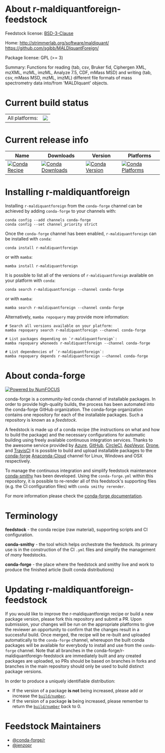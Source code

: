 About r-maldiquantforeign-feedstock
===================================

Feedstock license: [BSD-3-Clause](https://github.com/conda-forge/r-maldiquantforeign-feedstock/blob/main/LICENSE.txt)

Home: http://strimmerlab.org/software/maldiquant/ https://github.com/sgibb/MALDIquantForeign/

Package license: GPL (>= 3)

Summary: Functions for reading (tab, csv, Bruker fid, Ciphergen XML, mzXML, mzML, imzML, Analyze 7.5, CDF, mMass MSD) and writing (tab, csv, mMass MSD, mzML, imzML) different file formats of mass spectrometry data into/from 'MALDIquant' objects.

Current build status
====================


<table><tr><td>All platforms:</td>
    <td>
      <a href="https://dev.azure.com/conda-forge/feedstock-builds/_build/latest?definitionId=8008&branchName=main">
        <img src="https://dev.azure.com/conda-forge/feedstock-builds/_apis/build/status/r-maldiquantforeign-feedstock?branchName=main">
      </a>
    </td>
  </tr>
</table>

Current release info
====================

| Name | Downloads | Version | Platforms |
| --- | --- | --- | --- |
| [![Conda Recipe](https://img.shields.io/badge/recipe-r--maldiquantforeign-green.svg)](https://anaconda.org/conda-forge/r-maldiquantforeign) | [![Conda Downloads](https://img.shields.io/conda/dn/conda-forge/r-maldiquantforeign.svg)](https://anaconda.org/conda-forge/r-maldiquantforeign) | [![Conda Version](https://img.shields.io/conda/vn/conda-forge/r-maldiquantforeign.svg)](https://anaconda.org/conda-forge/r-maldiquantforeign) | [![Conda Platforms](https://img.shields.io/conda/pn/conda-forge/r-maldiquantforeign.svg)](https://anaconda.org/conda-forge/r-maldiquantforeign) |

Installing r-maldiquantforeign
==============================

Installing `r-maldiquantforeign` from the `conda-forge` channel can be achieved by adding `conda-forge` to your channels with:

```
conda config --add channels conda-forge
conda config --set channel_priority strict
```

Once the `conda-forge` channel has been enabled, `r-maldiquantforeign` can be installed with `conda`:

```
conda install r-maldiquantforeign
```

or with `mamba`:

```
mamba install r-maldiquantforeign
```

It is possible to list all of the versions of `r-maldiquantforeign` available on your platform with `conda`:

```
conda search r-maldiquantforeign --channel conda-forge
```

or with `mamba`:

```
mamba search r-maldiquantforeign --channel conda-forge
```

Alternatively, `mamba repoquery` may provide more information:

```
# Search all versions available on your platform:
mamba repoquery search r-maldiquantforeign --channel conda-forge

# List packages depending on `r-maldiquantforeign`:
mamba repoquery whoneeds r-maldiquantforeign --channel conda-forge

# List dependencies of `r-maldiquantforeign`:
mamba repoquery depends r-maldiquantforeign --channel conda-forge
```


About conda-forge
=================

[![Powered by
NumFOCUS](https://img.shields.io/badge/powered%20by-NumFOCUS-orange.svg?style=flat&colorA=E1523D&colorB=007D8A)](https://numfocus.org)

conda-forge is a community-led conda channel of installable packages.
In order to provide high-quality builds, the process has been automated into the
conda-forge GitHub organization. The conda-forge organization contains one repository
for each of the installable packages. Such a repository is known as a *feedstock*.

A feedstock is made up of a conda recipe (the instructions on what and how to build
the package) and the necessary configurations for automatic building using freely
available continuous integration services. Thanks to the awesome service provided by
[Azure](https://azure.microsoft.com/en-us/services/devops/), [GitHub](https://github.com/),
[CircleCI](https://circleci.com/), [AppVeyor](https://www.appveyor.com/),
[Drone](https://cloud.drone.io/welcome), and [TravisCI](https://travis-ci.com/)
it is possible to build and upload installable packages to the
[conda-forge](https://anaconda.org/conda-forge) [Anaconda-Cloud](https://anaconda.org/)
channel for Linux, Windows and OSX respectively.

To manage the continuous integration and simplify feedstock maintenance
[conda-smithy](https://github.com/conda-forge/conda-smithy) has been developed.
Using the ``conda-forge.yml`` within this repository, it is possible to re-render all of
this feedstock's supporting files (e.g. the CI configuration files) with ``conda smithy rerender``.

For more information please check the [conda-forge documentation](https://conda-forge.org/docs/).

Terminology
===========

**feedstock** - the conda recipe (raw material), supporting scripts and CI configuration.

**conda-smithy** - the tool which helps orchestrate the feedstock.
                   Its primary use is in the construction of the CI ``.yml`` files
                   and simplify the management of *many* feedstocks.

**conda-forge** - the place where the feedstock and smithy live and work to
                  produce the finished article (built conda distributions)


Updating r-maldiquantforeign-feedstock
======================================

If you would like to improve the r-maldiquantforeign recipe or build a new
package version, please fork this repository and submit a PR. Upon submission,
your changes will be run on the appropriate platforms to give the reviewer an
opportunity to confirm that the changes result in a successful build. Once
merged, the recipe will be re-built and uploaded automatically to the
`conda-forge` channel, whereupon the built conda packages will be available for
everybody to install and use from the `conda-forge` channel.
Note that all branches in the conda-forge/r-maldiquantforeign-feedstock are
immediately built and any created packages are uploaded, so PRs should be based
on branches in forks and branches in the main repository should only be used to
build distinct package versions.

In order to produce a uniquely identifiable distribution:
 * If the version of a package **is not** being increased, please add or increase
   the [``build/number``](https://docs.conda.io/projects/conda-build/en/latest/resources/define-metadata.html#build-number-and-string).
 * If the version of a package **is** being increased, please remember to return
   the [``build/number``](https://docs.conda.io/projects/conda-build/en/latest/resources/define-metadata.html#build-number-and-string)
   back to 0.

Feedstock Maintainers
=====================

* [@conda-forge/r](https://github.com/conda-forge/r/)
* [@jenzopr](https://github.com/jenzopr/)

